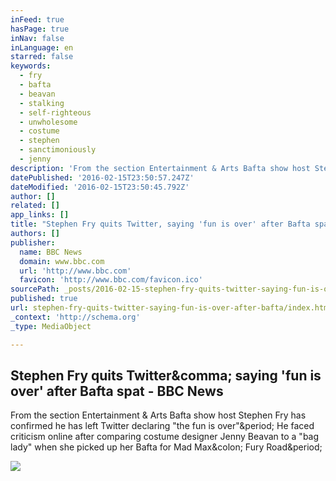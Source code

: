 ```yaml
---
inFeed: true
hasPage: true
inNav: false
inLanguage: en
starred: false
keywords:
  - fry
  - bafta
  - beavan
  - stalking
  - self-righteous
  - unwholesome
  - costume
  - stephen
  - sanctimoniously
  - jenny
description: 'From the section Entertainment & Arts Bafta show host Stephen Fry has confirmed he has left Twitter declaring "the fun is over". He faced criticism online after comparing costume designer Jenny Beavan to a "bag lady" when she picked up her Bafta for Mad Max: Fury Road.'
datePublished: '2016-02-15T23:50:57.247Z'
dateModified: '2016-02-15T23:50:45.792Z'
author: []
related: []
app_links: []
title: "Stephen Fry quits Twitter, saying 'fun is over' after Bafta spat - BBC News"
authors: []
publisher:
  name: BBC News
  domain: www.bbc.com
  url: 'http://www.bbc.com'
  favicon: 'http://www.bbc.com/favicon.ico'
sourcePath: _posts/2016-02-15-stephen-fry-quits-twitter-saying-fun-is-over-after-bafta.md
published: true
url: stephen-fry-quits-twitter-saying-fun-is-over-after-bafta/index.html
_context: 'http://schema.org'
_type: MediaObject

---
```

<article style=""><h1>Stephen Fry quits Twitter&amp;comma; saying 'fun is over' after Bafta spat - BBC News</h1><p>From the section Entertainment &amp; Arts Bafta show host Stephen Fry has confirmed he has left Twitter declaring "the fun is over"&amp;period; He faced criticism online after comparing costume designer Jenny Beavan to a "bag lady" when she picked up her Bafta for Mad Max&amp;colon; Fury Road&amp;period;</p><img src="http://ichef.bbci.co.uk/news/1024/cpsprodpb/830B/production/_88274533_fry_afp.jpg" /></article>